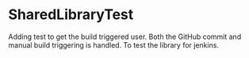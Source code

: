# SharedLibraryTest

Adding test to get the build triggered user. Both the GitHub commit and manual build triggering is handled. To test the library for jenkins.
